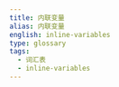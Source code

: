 ```yaml
---
title: 内联变量
alias: 内联变量
english: inline-variables
type: glossary
tags:
  - 词汇表
  - inline-variables
---
```

